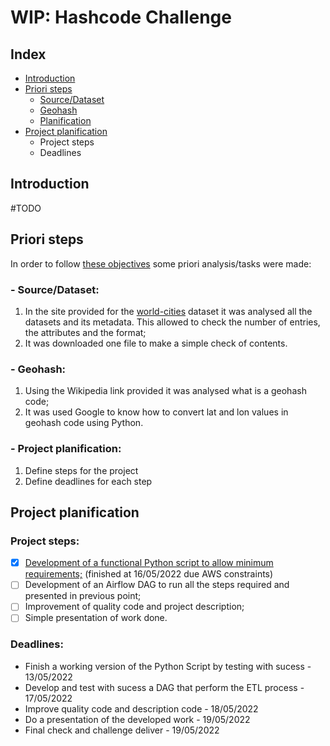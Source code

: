 # WIP: Hashcode Challenge

## Index
- [Introduction](https://github.com/guoliveira/hashcode_challenge#introduction)
- [Priori steps](https://github.com/guoliveira/hashcode_challenge#priori-steps)
  -  [Source/Dataset](https://github.com/guoliveira/hashcode_challenge#--sourcedataset)
  -  [Geohash](https://github.com/guoliveira/hashcode_challenge#--geohash)
  -  [Planification](https://github.com/guoliveira/hashcode_challenge#--project-planification)
- [Project planification](https://github.com/guoliveira/hashcode_challenge#project-planification)
  - Project steps
  - Deadlines

## Introduction

#TODO



## Priori steps

In order to follow [these objectives](DataEngineer_Challenge.pdf) some priori analysis/tasks were made:

### - Source/Dataset:
1. In the site provided for the [world-cities](https://simplemaps.com/data/world-cities) dataset it was analysed all the datasets and its metadata. This allowed to check the number of entries, the attributes and the format;
2. It was downloaded one file to make a simple check of contents.

### - Geohash:
1. Using the Wikipedia link provided it was analysed what is a geohash code;
2. It was used Google to know how to convert lat and lon values in geohash code using Python.

### - Project planification:
1. Define steps for the project
2. Define deadlines for each step



## Project planification

### Project steps: 

- [x] [Development of a functional Python script to allow minimum requirements;](/code/README.md) (finished at 16/05/2022 due AWS constraints)
- [ ] Development of an Airflow DAG to run all the steps required and presented in previous point;
- [ ] Improvement of quality code and project description; 
- [ ] Simple presentation of work done.

### Deadlines: 
- Finish a working version of the Python Script by testing with sucess - 13/05/2022
- Develop and test with sucess a DAG that perform the ETL process -  17/05/2022
- Improve quality code and description code - 18/05/2022
- Do a presentation of the developed work - 19/05/2022
- Final check and challenge deliver - 19/05/2022 

